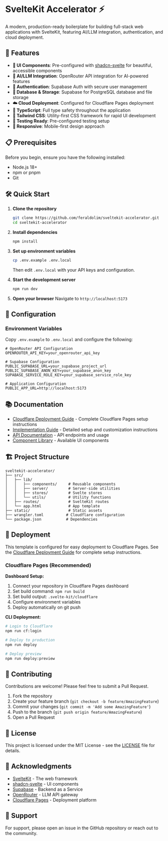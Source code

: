 # SvelteKit Accelerator ⚡

A modern, production-ready boilerplate for building full-stack web applications with SvelteKit, featuring AI/LLM integration, authentication, and cloud deployment.

## 🚀 Features

- **🎨 UI Components**: Pre-configured with [shadcn-svelte](https://www.shadcn-svelte.com/) for beautiful, accessible components
- **🤖 AI/LLM Integration**: OpenRouter API integration for AI-powered features
- **🔐 Authentication**: Supabase Auth with secure user management
- **💾 Database & Storage**: Supabase for PostgreSQL database and file storage
- **☁️ Cloud Deployment**: Configured for Cloudflare Pages deployment
- **📝 TypeScript**: Full type safety throughout the application
- **🎯 Tailwind CSS**: Utility-first CSS framework for rapid UI development
- **🧪 Testing Ready**: Pre-configured testing setup
- **📱 Responsive**: Mobile-first design approach

## 📋 Prerequisites

Before you begin, ensure you have the following installed:

- Node.js 18+
- npm or pnpm
- Git

## 🛠️ Quick Start

1. **Clone the repository**

   ```bash
   git clone https://github.com/feraldolim/sveltekit-accelerator.git
   cd sveltekit-accelerator
   ```

2. **Install dependencies**

   ```bash
   npm install
   ```

3. **Set up environment variables**

   ```bash
   cp .env.example .env.local
   ```

   Then edit `.env.local` with your API keys and configuration.

4. **Start the development server**

   ```bash
   npm run dev
   ```

5. **Open your browser**
   Navigate to `http://localhost:5173`

## 🔧 Configuration

### Environment Variables

Copy `.env.example` to `.env.local` and configure the following:

```env
# OpenRouter API Configuration
OPENROUTER_API_KEY=your_openrouter_api_key

# Supabase Configuration
PUBLIC_SUPABASE_URL=your_supabase_project_url
PUBLIC_SUPABASE_ANON_KEY=your_supabase_anon_key
SUPABASE_SERVICE_ROLE_KEY=your_supabase_service_role_key

# Application Configuration
PUBLIC_APP_URL=http://localhost:5173
```

## 📚 Documentation

- [Cloudflare Deployment Guide](./docs/CLOUDFLARE_DEPLOYMENT.md) - Complete Cloudflare Pages setup instructions
- [Implementation Guide](./docs/IMPLEMENTATION_GUIDE.md) - Detailed setup and customization instructions
- [API Documentation](./docs/API.md) - API endpoints and usage
- [Component Library](./docs/COMPONENTS.md) - Available UI components

## 🏗️ Project Structure

```
sveltekit-accelerator/
├── src/
│   ├── lib/
│   │   ├── components/     # Reusable components
│   │   ├── server/         # Server-side utilities
│   │   ├── stores/         # Svelte stores
│   │   └── utils/          # Utility functions
│   ├── routes/             # SvelteKit routes
│   └── app.html            # App template
├── static/                 # Static assets
├── wrangler.toml          # Cloudflare configuration
└── package.json           # Dependencies
```

## 🚀 Deployment

This template is configured for easy deployment to Cloudflare Pages. See the [Cloudflare Deployment Guide](./docs/CLOUDFLARE_DEPLOYMENT.md) for complete setup instructions.

### Cloudflare Pages (Recommended)

**Dashboard Setup:**
1. Connect your repository in Cloudflare Pages dashboard
2. Set build command: `npm run build`
3. Set build output: `.svelte-kit/cloudflare`
4. Configure environment variables
5. Deploy automatically on git push

**CLI Deployment:**
```bash
# Login to Cloudflare
npm run cf:login

# Deploy to production
npm run deploy

# Deploy preview
npm run deploy:preview
```

## 🤝 Contributing

Contributions are welcome! Please feel free to submit a Pull Request.

1. Fork the repository
2. Create your feature branch (`git checkout -b feature/AmazingFeature`)
3. Commit your changes (`git commit -m 'Add some AmazingFeature'`)
4. Push to the branch (`git push origin feature/AmazingFeature`)
5. Open a Pull Request

## 📄 License

This project is licensed under the MIT License - see the [LICENSE](LICENSE) file for details.

## 🙏 Acknowledgments

- [SvelteKit](https://kit.svelte.dev/) - The web framework
- [shadcn-svelte](https://www.shadcn-svelte.com/) - UI components
- [Supabase](https://supabase.com/) - Backend as a Service
- [OpenRouter](https://openrouter.ai/) - LLM API gateway
- [Cloudflare Pages](https://pages.cloudflare.com/) - Deployment platform

## 📧 Support

For support, please open an issue in the GitHub repository or reach out to the community.
